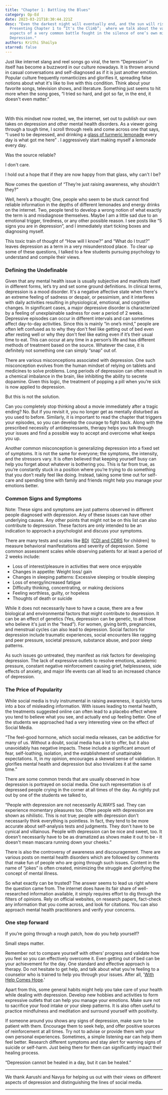 ```yaml
---
title: "Chapter 1: Battling the Blues"
category: Op-Ed
date: 2023-03-21T18:30:44.221Z
desc: "Even the darkest night will eventually end, and the sun will rise again.
  Presenting Chapter 1 to “It's the Climb”;  where we talk about the various
  aspects of a very common battle fought in the silence of one’s own mind:
  Depression."
authors: Krithi Shailya
starred: false
---
```

Just like internet slang and reel songs go viral, the term “Depression” in itself has become a buzzword in our culture nowadays. It is thrown around in casual conversations and self-diagnosed as if it is just another emotion. Popular culture frequently romanticizes and glorifies it, spreading false notions about what it's like to live with this condition. Think about your favorite songs, television shows, and literature. Something just seems to hit more when the song goes, “I tried so hard, and got so far, in the end, it doesn't even matter.”

 

With this mindset now rooted, we, the internet, set out to publish our own takes on depression and other mental health disorders. As a viewer going through a tough time, I scroll through reels and come across one that says, “I used to be depressed, and drinking a [glass of turmeric lemonade](https://www.onlymyhealth.com/turmeric-lemonade-recipe-and-health-benefits-1618496512) every day is what got me here” <insert happy pictures>. I aggressively start making myself a lemonade every day. 



Was the source reliable? 



I don't care.



I hold out a hope that if they are now happy from that glass, why can't I be? 



Now comes the question of “They’re just raising awareness, why shouldn't they?” 



Well, here’s a thought; One, people who seem to be stuck cannot find reliable information in the depths of different lemonades and energy drinks on the internet. Two, people tend to develop a wrong notion of what exactly the term is and misdiagnose themselves. Maybe I am a little sad due to an emotional trigger, tiredness, or any other possible reason. I see posts like “5 signs you are in depression”, and I immediately start ticking boxes and diagnosing myself. 



This toxic train of thought of “How will I know?” and “What do I trust?” leaves depression as a term in a very misunderstood place.  To clear up some of these questions, I talked to a few students pursuing psychology to understand and compile their views. 

### Defining the Undefinable



Given that any mental health issue is usually subjective and manifests itself in different forms, let’s try and set some ground definitions. In clinical terms, depression is a mood disorder. It's a negative affective state when there's an extreme feeling of sadness or despair, or pessimism, and it interferes with daily activities resulting in physiological, emotional, and cognitive changes. In significant cases, a major depressive disorder is characterized by a feeling of unexplainable sadness for over a period of 2 weeks. Depressive episodes can occur in different intervals and can sometimes affect day-to-day activities. Since this is mainly “in one’s mind,” people are often left confused as to why they don't feel like getting out of bed even after resting well or why they don't feel like eating even if it’s their usual time to eat. This can occur at any time in a person’s life and has different methods of treatment based on the source. Whatever the case, it is definitely not something one can simply “snap” out of.



There are various misconceptions associated with depression. One such misconception evolves from the human mindset of relying on tablets and medicines to solve problems. Long periods of depression can often result in a chemical imbalance in the brain, like inhibiting the ability to secrete dopamine. Given this logic, the treatment of popping a pill when you’re sick is now applied to depression. 



But this is not the solution.



Can you completely stop thinking about a movie immediately after a tragic ending? No. But if you revisit it, you no longer get as mentally disturbed as you used to before. Similarly, it is important to read the chapter that triggers your episodes, so you can develop the courage to fight back. Along with the prescribed necessity of antidepressants, therapy helps you talk through your issues and find a possible way to accept and overcome what keeps you up. 



Another common misconception is generalizing depression into a fixed set of symptoms. It is not the same for everyone; the symptoms, the intensity, and the stressors vary. It is often believed that keeping yourself busy can help you forget about whatever is bothering you. This is far from true, as you’re constantly stuck in a position where you’re trying to do something that you don’t really feel like doing. Instead, taking some time out for self-care and spending time with family and friends might help you manage your emotions better. 

### Common Signs and Symptoms



Note: These signs and symptoms are just patterns observed in different people diagnosed with depression. Any of these issues can have other underlying causes. Any other points that might not be on this list can also contribute to depression. These factors are only intended to be an indication to approach a psychologist and discuss your symptoms. 



There are many tests and scales like [BDI](https://www.apa.org/pi/about/publications/caregivers/practice-settings/assessment/tools/beck-depression)  [[CDI and CDRS](https://pubmed.ncbi.nlm.nih.gov/16231477/) for children]  to measure behavioral manifestations and severity of depression. Some common assessment scales while observing patients for at least a period of 2 weeks include:



* Loss of interest/pleasure in activities that were once enjoyable
* Changes in appetite: Weight loss/ gain
* Changes in sleeping patterns: Excessive sleeping or trouble sleeping
* Loss of energy/increased fatigue
* Difficulty thinking, concentrating, or making decisions
* Feeling worthless, guilty, or hopeless
* Thoughts of death or suicide



While it does not necessarily have to have a cause, there are a few biological and environmental factors that might contribute to depression. It can be an effect of genetics (Yes, depression can be genetic, to all those who believe it's just in the “head”). For women, giving birth, pregnancies, and menstrual cycles can also lead to depression. Social factors for depression include traumatic experiences, social encounters like ragging and peer pressure, societal pressure, substance abuse, and poor sleep patterns. 



As such issues go untreated, they manifest as risk factors for developing depression. The lack of expressive outlets to resolve emotions, academic pressure, constant negative reinforcement causing grief, helplessness, side effects of anxiety, and major life events can all lead to an increased chance of depression. 



### The Price of Popularity



While social media is truly instrumental in raising awareness, it quickly turns into a box of misleading information. With issues leading to mental health, the treatments suggested online can often lead to a placebo effect where you tend to believe what you see, and actually end up feeling better. One of the students we approached had a very interesting view on the effect of Social Media. 



“The feel-good hormone, which social media releases, can be addictive for many of us. Without a doubt, social media has a lot to offer, but it also unavoidably has negative impacts. These include a significant amount of fear, self-loathing, isolation, and the establishment of unattainable expectations. It, in my opinion, encourages a skewed sense of validation. It glorifies mental health and depression but also trivializes it at the same time.”



There are some common trends that are usually observed in how depression is portrayed on social media. One such representation is of depressed people crying in the corner at all times of the day. As rightly put out by one of the students we talked to,



“People with depression are not necessarily ALWAYS sad. They can experience momentary pleasures too. Often people with depression are shown as nihilistic. This is not true; people with depression don't necessarily think everything is pointless. In fact, they tend to be more accurate about self-analysis tests and judgments. They don't have to be cynical and villainous. People with depression can be nice and sweet, too. It doesn't necessarily have to be as dramatized as shows make it out to be - it doesn't mean mascara running down your cheeks.”



There is also the controversy of awareness and discouragement. There are various posts on mental health disorders which are followed by comments that make fun of people who are going through such issues. Content in the name of “jokes” is often created, minimizing the struggle and glorifying the concept of mental illness.



So what exactly can be trusted? The answer seems to lead us right where the question came from. The internet does have its fair share of well-researched information available, it simply requires effort to dig through the filters of opinions. Rely on official websites, on research papers, fact-check any information that you come across, and look for citations. You can also approach mental health practitioners and verify your concerns. 



### One step forward



If you’re going through a rough patch, how do you help yourself? 



Small steps matter. 



Remember not to compare yourself with others’ progress and validate how you feel so you can effectively overcome it. Even getting out of bed can be your achievement for the day. One standard and effective approach is therapy. Do not hesitate to get help, and talk about what you’re feeling to a counselor who is trained to help you through your issues. After all, '[With Help Comes Hope](https://udaaniitt.web.app/editions/2023_Winter/chapter-zero-with-help-comes-hope/).' 



Apart from this, some general habits might help you take care of your health while dealing with depression. Develop new hobbies and activities to form expressive outlets that can help you manage your emotions. Make sure not to sacrifice your food intake or your sleep patterns. It is also often useful to practice mindfulness and meditation and surround yourself with positivity. 



If someone around you shows any signs of depression, make sure to be patient with them. Encourage them to seek help, and offer positive sources of reinforcement at all times. Try not to advise or provide them with your own personal experiences. Sometimes, a simple listening ear can help them feel better. Research different symptoms and stay alert for warning signs of suicide or self-harm. Just being there for them can significantly impact their healing process. 



“Depression cannot be healed in a day, but it can be healed.”

- - -



We thank Aarushi and Navya for helping us out with their views on different aspects of depression and distinguishing the lines of social media. 



- - -



<!--EndFragment-->